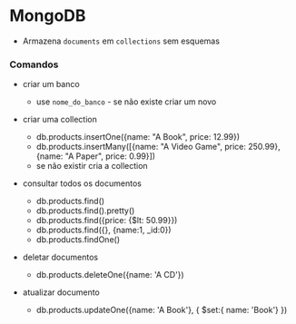 # MongoDB

- Armazena `documents` em `collections` sem esquemas

### Comandos


- criar um banco
    - use `nome_do_banco` - se não existe criar um novo

- criar uma collection
    - db.products.insertOne({name: "A Book", price: 12.99})
    - db.products.insertMany([{name: "A Video Game", price: 250.99}, {name: "A Paper", price: 0.99}])
    - se não existir cria a collection

- consultar todos os documentos 
    - db.products.find()
    - db.products.find().pretty()
    - db.products.find({price: {$lt: 50.99}})
    - db.products.find({}, {name:1, _id:0})
    - db.products.findOne()

- deletar documentos
    - db.products.deleteOne({name: 'A CD'})

- atualizar documento
    - db.products.updateOne({name: 'A Book'}, { $set:{ name: 'Book'} })